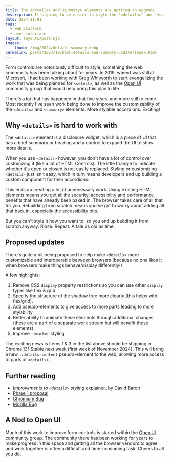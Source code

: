 ```yaml
---
title: The <details> and <summary> elements are getting an upgrade
description: It's going to be easier to style the '<details>' and '<summary>' elements 
date: 2024-11-01
tags:
  - web platform
  - user interface
layout: layouts/post.njk
images:
    thumb: /img/2024/details-summary.webp
permalink: posts/2024/10/html-details-and-summary-update/index.html
---
```


Form controls are notoriously difficult to style, something the web community has been talking about for years. In 2019, when I was still at Microsoft, I had been working with [Greg Whitworth](https://gregwhitworth.com/) to start evangelizing the work that was being planned for `<select>`, as well as the [Open UI](https://open-ui.org/) community group that would help bring this plan to life. 

There's a lot that has happened in that five years, and more still to come. Most recently I've seen work being done to improve the customizability of the `<details>` and `<summary>` elements. More stylable accordions. Exciting! 

## Why `<details>` is hard to work with
The `<details>` element is a disclosure widget, which is a piece of UI that has a brief summary or heading and a control to expand the UI to show more details. 

When you use `<details>` however, you don't have a lot of control over customizing it (like a lot of HTML Controls). The little triangle to indicate whether it's open or closed is not easily replaced. Styling or customizing `<details>` just isn't easy, which in turn means developers end up building a custom component for their accordions. 

This ends up creating a lot of unnecessary work. Using existing HTML elements means you get all the security, accessibility and performance benefits that have already been baked in. The browser takes care of all that for you. Rebuilding from scratch means you've got to worry about adding all that back in, especially the accessibility bits. 

But you can't style it how you want to, so you end up building it from scratch anyway. Rinse. Repeat. A tale as old as time. 

## Proposed updates

There's quite a bit being proposed to help make `<details>` more customizable and interoperable between browsers (because no one likes it when browsers make things behave/display differently!)

A few highlights: 

1. Remove CSS `display` property restrictions so you can use other `display` types like flex & grid.
2. Specify the structure of the shadow tree more clearly (this helps with flex/grid).
3. Add pseudo-elements to give access to more parts leading to more stylability
4. Better ability to animate these elements through additional changes (these are a part of a separate work stream but will benefit these elements).
5. Improve `::marker` styling 

The exciting news is items 1 & 3 in the list above should be shipping in Chrome 131 Stable next week (first week of November 2024). This will bring a new `::details-content` pseudo-element to the web, allowing more access to parts of `<details>`.

## Further reading
- [_Improvements to `<details>` styling_](https://github.com/dbaron/details-styling) explainer_ by David Baron
- [Phase 1 proposal](https://github.com/dbaron/details-styling/blob/main/phase-1.md)
- [Chromium Bug](https://bugs.chromium.org/p/chromium/issues/detail?id=1469418)
- [Mozilla Bug](https://bugzilla.mozilla.org/show_bug.cgi?id=1856374)

## A Nod to Open UI
Much of this work to improve form controls is started within the [Open UI](https://open-ui.org/) community group. The community there has been working for years to make progress in this space and getting all the browser vendors to agree and work together is often a difficult and time-consuming task. Cheers to all you do. 